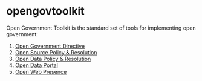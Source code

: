 opengovtoolkit
==============

Open Government Toolkit is the standard set of tools for implementing open government:

1. [Open Government Directive](opengovtoolkit/blob/master/directive.md)
2. [Open Source Policy & Resolution](opengovtoolkit/blob/master/opensource.md)
3. [Open Data Policy & Resolution](opengovtoolkit/blob/master/opendata.md)
4. [Open Data Portal](opengovtoolkit/blob/master/portal.md)
5. [Open Web Presence](opengovtoolkit/blob/master/web.md)